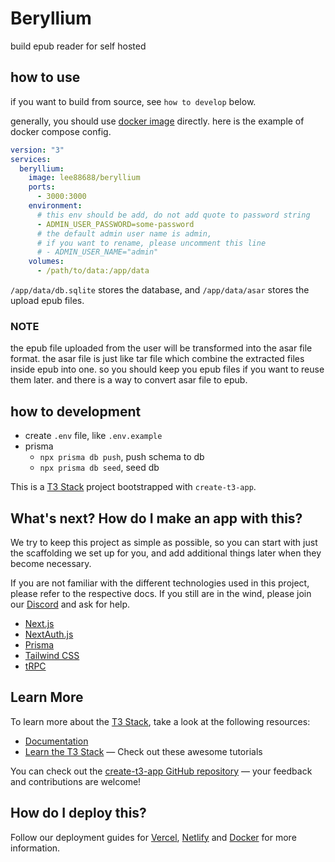 # Beryllium

build epub reader for self hosted

## how to use

if you want to build from source, see `how to develop` below.

generally, you should use [docker image](https://hub.docker.com/r/lee88688/beryllium) directly. here is the example of docker compose config.

```yaml
version: "3"
services:
  beryllium:
    image: lee88688/beryllium
    ports:
      - 3000:3000
    environment:
      # this env should be add, do not add quote to password string
      - ADMIN_USER_PASSWORD=some-password
      # the default admin user name is admin,
      # if you want to rename, please uncomment this line
      # - ADMIN_USER_NAME="admin"
    volumes:
      - /path/to/data:/app/data
```

`/app/data/db.sqlite` stores the database, and `/app/data/asar` stores the upload epub files.

### NOTE

the epub file uploaded from the user will be transformed into the asar file format. the asar file is just like tar file which combine the extracted files inside epub into one. so you should keep you epub files if you want to reuse them later. and there is a way to convert asar file to epub.

## how to development

- create `.env` file, like `.env.example`
- prisma
  - `npx prisma db push`, push schema to db
  - `npx prisma db seed`, seed db

This is a [T3 Stack](https://create.t3.gg/) project bootstrapped with `create-t3-app`.

## What's next? How do I make an app with this?

We try to keep this project as simple as possible, so you can start with just the scaffolding we set up for you, and add additional things later when they become necessary.

If you are not familiar with the different technologies used in this project, please refer to the respective docs. If you still are in the wind, please join our [Discord](https://t3.gg/discord) and ask for help.

- [Next.js](https://nextjs.org)
- [NextAuth.js](https://next-auth.js.org)
- [Prisma](https://prisma.io)
- [Tailwind CSS](https://tailwindcss.com)
- [tRPC](https://trpc.io)

## Learn More

To learn more about the [T3 Stack](https://create.t3.gg/), take a look at the following resources:

- [Documentation](https://create.t3.gg/)
- [Learn the T3 Stack](https://create.t3.gg/en/faq#what-learning-resources-are-currently-available) — Check out these awesome tutorials

You can check out the [create-t3-app GitHub repository](https://github.com/t3-oss/create-t3-app) — your feedback and contributions are welcome!

## How do I deploy this?

Follow our deployment guides for [Vercel](https://create.t3.gg/en/deployment/vercel), [Netlify](https://create.t3.gg/en/deployment/netlify) and [Docker](https://create.t3.gg/en/deployment/docker) for more information.
